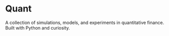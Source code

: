 # Quant

A collection of simulations, models, and experiments in quantitative finance. Built with Python and curiosity.
